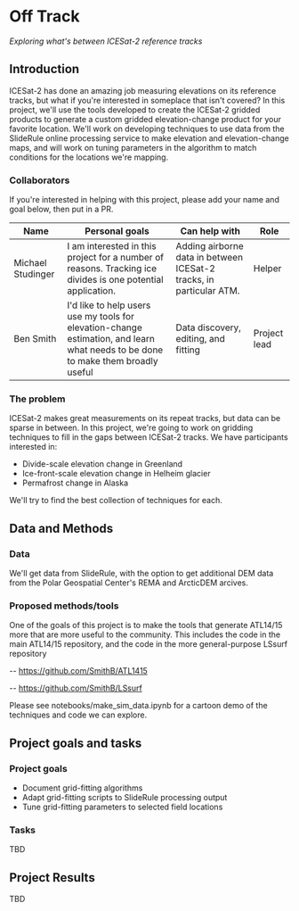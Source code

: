 # Off Track 
_Exploring what's between ICESat-2 reference tracks_


## Introduction

ICESat-2 has done an amazing job measuring elevations on its reference tracks, but what if you're interested in someplace that isn't covered?  In this project, we'll use the tools developed to create the ICESat-2 gridded products to generate a custom gridded elevation-change product for your favorite location.  We'll work on developing techniques to use data from the SlideRule online processing service to make elevation and elevation-change maps, and will work on tuning parameters in the algorithm to match conditions for the locations we're mapping.


### Collaborators

If you're interested in helping with this project, please add your name and goal below, then put in a PR.

| Name | Personal goals | Can help with | Role |
| ------------- | ------------- | ------------- | ------------- |
| Michael Studinger | I am interested in this project for a number of reasons. Tracking ice divides is one potential application. | Adding airborne data in between ICESat-2 tracks, in particular ATM. | Helper |
| Ben Smith | I'd like to help users use my tools for elevation-change estimation, and learn what needs to be done to make them broadly useful | Data discovery, editing, and fitting | Project lead |


### The problem

ICESat-2 makes great measurements on its repeat tracks, but data can be sparse in between.  In this project, we're going to work on gridding techniques to fill in the gaps between ICESat-2 tracks.  We have participants interested in:

- Divide-scale elevation change in Greenland
- Ice-front-scale elevation change in Helheim glacier
- Permafrost change in Alaska

We'll try to find the best collection of techniques for each.


## Data and Methods

### Data

We'll get data from SlideRule, with the option to get additional DEM data from the Polar Geospatial Center's REMA and ArcticDEM arcives.


### Proposed methods/tools

One of the goals of this project is to make the tools that generate ATL14/15 more that are more useful to the community.  This includes the code in the main ATL14/15 repository, and the code in the more general-purpose LSsurf repository

-- https://github.com/SmithB/ATL1415

-- https://github.com/SmithB/LSsurf

Please see notebooks/make\_sim\_data.ipynb for a cartoon demo of the techniques and code we can explore.

<!--- # ### Additional resources or background reading

# Optional: links to manuscripts or technical documents providing background information, context, or other relevant information. --->

## Project goals and tasks

### Project goals

* Document grid-fitting algorithms
* Adapt grid-fitting scripts to SlideRule processing output
* Tune grid-fitting parameters to selected field locations

### Tasks

TBD


<!--- * Task 1 (all team members will learn to use GitHub)
* Task 2 (team members will use the scikit-learn python library)
  * Task 2a (assigned to team member A)
  * Task 2b (assigned to team member B)
* Task 3
* ... --->

## Project Results

TBD
